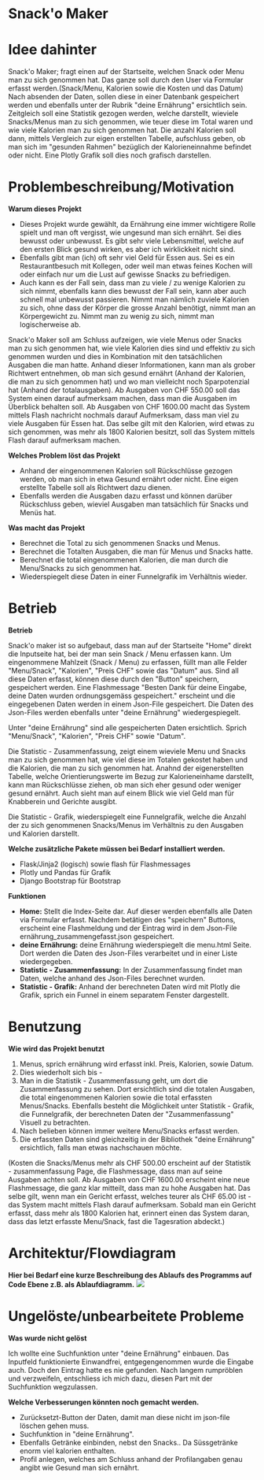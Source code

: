 


# Snack'o Maker 

# Idee dahinter

Snack'o Maker; fragt einen auf der Startseite, welchen Snack oder Menu man zu sich genommen hat.
Das ganze soll durch den User via Formular erfasst werden.(Snack/Menu, Kalorien sowie die Kosten und das Datum)
Nach absenden der Daten, sollen diese in einer Datenbank gespeichert werden und ebenfalls unter der Rubrik "deine Ernährung" ersichtlich sein. 
Zeitgleich soll eine Statistik gezogen werden, welche darstellt, wieviele Snacks/Menus man zu sich genommen, wie teuer diese im Total waren und wie viele Kalorien
man zu sich genommen hat. Die anzahl Kalorien soll dann, mittels Vergleich zur eigen erstellten Tabelle, aufschluss geben, ob man sich im "gesunden Rahmen" bezüglich der Kalorieneinnahme befindet oder nicht.
Eine Plotly Grafik soll dies noch grafisch darstellen.



# Problembeschreibung/Motivation
**Warum dieses Projekt**
- Dieses Projekt wurde gewählt, da Ernährung eine immer wichtigere Rolle spielt und man oft vergisst, wie ungesund 
man sich ernährt. Sei dies bewusst oder unbewusst. Es gibt sehr viele Lebensmittel, welche auf den ersten Blick gesund wirken, es aber ich wirklickkeit 
nicht sind. 
- Ebenfalls gibt man (ich) oft sehr viel Geld für Essen aus. Sei es ein Restaurantbesuch mit Kollegen, oder weil man etwas feines Kochen will oder einfach nur um die Lust auf gewisse Snacks zu befriedigen.
- Auch kann es der Fall sein, dass man zu viele / zu wenige Kalorien zu sich nimmt, ebenfalls kann dies bewusst der Fall sein, kann aber auch schnell mal unbewusst passieren. 
Nimmt man nämlich zuviele Kalorien zu sich, ohne dass der Körper die grosse Anzahl benötigt, nimmt man an Körpergewicht zu. Nimmt man zu wenig zu sich, nimmt man logischerweise ab.

Snack'o Maker soll am Schluss aufzeigen, wie viele Menus oder Snacks man zu sich genommen hat, wie viele Kalorien dies sind und effektiv zu sich genommen wurden und dies in Kombination mit den tatsächlichen Ausgaben die man hatte.
Anhand dieser Informationen, kann man als grober Richtwert entnehmen, ob man sich gesund ernährt (Anhand der Kalorien, die man zu sich genommen hat) und wo man vielleicht noch Sparpotenzial hat (Anhand der totalausgaben). Ab Ausgaben von 
CHF 550.00 soll das System einen darauf aufmerksam machen, dass man die Ausgaben im Überblick behalten soll. Ab Ausgaben von CHF 1600.00 macht das System mittels Flash nachricht nochmals darauf Aufmerksam, dass man viel zu viele Ausgaben für Essen hat.
Das selbe gilt mit den Kalorien, wird etwas zu sich genommen, was mehr als 1800 Kalorien besitzt, soll das System mittels Flash darauf aufmerksam machen.

**Welches Problem löst das Projekt**
- Anhand der eingenommenen Kalorien soll Rückschlüsse gezogen werden, ob man sich in etwa Gesund ernährt oder nicht. Eine eigen erstellte Tabelle soll als Richtwert dazu dienen.
- Ebenfalls werden die Ausgaben dazu erfasst und können darüber Rückschluss geben, wieviel Ausgaben man tatsächlich für Snacks und Menüs hat.

**Was macht das Projekt**
- Berechnet die Total zu sich genommenen Snacks und Menus.
- Berechnet die Totalten Ausgaben, die man für Menus und Snacks hatte.
- Berechnet die total eingenommenen Kalorien, die man durch die Menu/Snacks zu sich genommen hat.
- Wiederspiegelt diese Daten in einer Funnelgrafik im Verhältnis wieder.



# Betrieb
**Betrieb**


Snack'o maker ist so aufgebaut, dass man auf der Startseite "Home" direkt die Inputseite hat, bei der
man sein Snack / Menu erfassen kann. Um eingenommene Mahlzeit (Snack / Menu) zu erfassen, füllt man alle Felder "Menu/Snack",
"Kalorien", "Preis CHF" sowie das "Datum" aus.
Sind all diese Daten erfasst, können diese durch den "Button" speichern, gespeichert werden.
Eine Flashmessage "Besten Dank für deine Eingabe, deine Daten wurden ordnungsgemäss gespeichert." erscheint und die eingegebenen Daten
werden in einem Json-File gespeichert. Die Daten des Json-Files werden ebenfalls unter "deine Ernährung" wiedergespiegelt. 


Unter "deine Ernährung" sind alle gespeicherten Daten ersichtlich. Sprich "Menu/Snack", "Kalorien", "Preis CHF" sowie "Datum".

Die Statistic - Zusammenfassung, zeigt einem wieviele Menu und Snacks man zu sich genommen hat, wie viel diese im Totalen gekostet haben und
die Kalorien, die man zu sich genommen hat. Anahnd der eigenerstellten Tabelle, welche Orientierungswerte im Bezug zur Kalorieneinhame darstellt, kann man Rückschlüsse ziehen,
ob man sich eher gesund oder weniger gesund ernährt. Auch sieht man auf einem Blick wie viel Geld man für
Knabberein und Gerichte ausgibt. 

Die Statistic - Grafik, wiederspiegelt eine Funnelgrafik, welche die Anzahl der zu sich genommenen Snacks/Menus im Verhältnis zu den Ausgaben und Kalorien darstellt.


**Welche zusätzliche Pakete müssen bei Bedarf installiert werden.**
- Flask/Jinja2 (logisch) sowie flash für Flashmessages
- Plotly und Pandas für Grafik
- Django Bootstrap für Bootstrap 


**Funktionen**

- **Home:** Stellt die Index-Seite dar. Auf dieser werden ebenfalls alle Daten via Formular erfasst. Nachdem
betätigen des "speichern" Buttons, erscheint eine Flashmeldung und der Eintrag wird in dem Json-File ernährung_zusammengefasst.json
gespeichert.
- **deine Ernährung:** deine Ernährung wiederspiegelt die menu.html Seite. Dort werden die Daten des Json-Files verarbeitet und in einer Liste wiedergegeben.
- **Statistic - Zusammenfassung:** In der Zusammenfassung findet man Daten, welche anhand des Json-Files berechnet wurden.
- **Statistic - Grafik:** Anhand der berechneten Daten wird mit Plotly die Grafik, sprich ein Funnel in einem separatem Fenster dargestellt.



# Benutzung
**Wie wird das Projekt benutzt**
1. Menus, sprich ernährung wird erfasst inkl. Preis, Kalorien, sowie Datum. 
2. Dies wiederholt sich bis -
3. Man in die Statistik - Zusammenfassung geht, um dort die Zusammenfassung zu sehen. Dort ersichtlich sind die totalen Ausgaben, die total eingenommenen Kalorien sowie die total erfassten Menus/Snacks.
Ebenfalls besteht die Möglichkeit unter Statistik - Grafik, die Funnelgrafik, der berechneten Daten der "Zusammenfassung" Visuell zu betrachten.
4. Nach belieben können immer weitere Menu/Snacks erfasst werden.
5. Die erfassten Daten sind gleichzeitig in der Bibliothek "deine Ernährung" ersichtlich, falls man etwas nachschauen möchte.

(Kosten die Snacks/Menus mehr als CHF 500.00 erscheint auf der Statistik - zusammenfassung Page, die Flashmessage, dass man auf seine Ausgaben achten soll. Ab Ausgaben von CHF 
1600.00 erscheint eine neue Flashmessage, die ganz klar mitteilt, dass man zu hohe Ausgaben hat. Das selbe gilt, wenn man ein Gericht erfasst, welches teurer als CHF 65.00 ist - das System macht mittels Flash darauf aufmerksam.
Sobald man ein Gericht erfasst, dass mehr als 1800 Kalorien hat, erinnert einen das System daran, dass das letzt erfasste Menu/Snack, fast die Tagesration abdeckt.)


# Architektur/Flowdiagram
**Hier bei Bedarf eine kurze Beschreibung des Ablaufs des Programms auf Code Ebene z.B. als Ablaufdiagramm.**
![](Flowchart_snackomaker.png)


# Ungelöste/unbearbeitete Probleme
**Was wurde nicht gelöst**

Ich wollte eine Suchfunktion unter "deine Ernährung" einbauen. Das Inputfeld funktionierte Einwandfrei, entgegengenommen wurde die Eingabe auch. Doch den Eintrag
hatte es nie gefunden. Nach langem rumpröblen und verzweifeln, entschliess ich mich dazu, diesen Part mit der Suchfunktion wegzulassen.

**Welche Verbesserungen könnten noch gemacht werden.**
- Zurücksetzt-Button der Daten, damit man diese nicht im json-file löschen gehen muss.
- Suchfunktion in "deine Ernährung".
- Ebenfalls Getränke einbinden, nebst den Snacks.. Da Süssgetränke enorm viel kalorien enthalten.
- Profil anlegen, welches am Schluss anhand der Profilangaben genau angibt wie Gesund man sich ernährt.